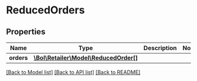 # ReducedOrders

## Properties
Name | Type | Description | Notes
------------ | ------------- | ------------- | -------------
**orders** | [**\Bol\Retailer\Model\ReducedOrder[]**](ReducedOrder.md) |  | 

[[Back to Model list]](../../README.md#documentation-for-models) [[Back to API list]](../../README.md#documentation-for-api-endpoints) [[Back to README]](../../README.md)

